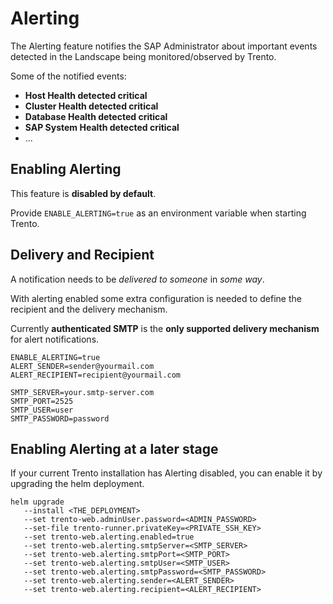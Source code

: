 # Alerting

The Alerting feature notifies the SAP Administrator about important events detected in the Landscape being monitored/observed by Trento.

Some of the notified events:
- **Host Health detected critical**
- **Cluster Health detected critical**
- **Database Health detected critical**
- **SAP System Health detected critical**
- ...

## Enabling Alerting

This feature is **disabled by default**.

Provide `ENABLE_ALERTING=true` as an environment variable when starting Trento.

## Delivery and Recipient
A notification needs to be _delivered to someone_ in _some way_.

With alerting enabled some extra configuration is needed to define the recipient and the delivery mechanism.

Currently **authenticated SMTP** is the **only supported delivery mechanism** for alert notifications.

```
ENABLE_ALERTING=true
ALERT_SENDER=sender@yourmail.com
ALERT_RECIPIENT=recipient@yourmail.com

SMTP_SERVER=your.smtp-server.com
SMTP_PORT=2525
SMTP_USER=user
SMTP_PASSWORD=password
```

## Enabling Alerting at a later stage
If your current Trento installation has Alerting disabled, you can enable it by upgrading the helm deployment.

```
helm upgrade
   --install <THE_DEPLOYMENT> 
   --set trento-web.adminUser.password=<ADMIN_PASSWORD>
   --set-file trento-runner.privateKey=<PRIVATE_SSH_KEY>
   --set trento-web.alerting.enabled=true
   --set trento-web.alerting.smtpServer=<SMTP_SERVER> 
   --set trento-web.alerting.smtpPort=<SMTP_PORT>
   --set trento-web.alerting.smtpUser=<SMTP_USER>
   --set trento-web.alerting.smtpPassword=<SMTP_PASSWORD>
   --set trento-web.alerting.sender=<ALERT_SENDER> 
   --set trento-web.alerting.recipient=<ALERT_RECIPIENT>
```
